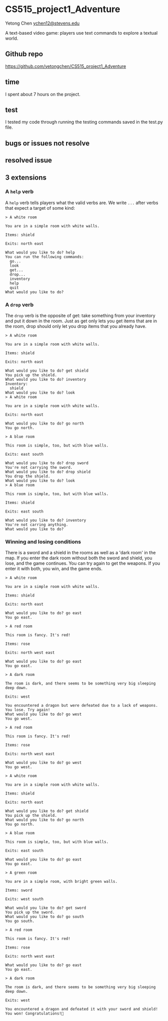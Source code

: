# CS515_project1_Adventure
 Yetong Chen ychen12@stevens.edu

 A text-based video game: players use text commands to explore a textual world.

## Github repo
https://github.com/yetongchen/CS515_project1_Adventure

## time
I spent about 7 hours on the project.

## test 
I tested my code through running the testing commands saved in the test.py file.

## bugs or issues  not resolve

## resolved issue

## 3 extensions
### A `help` verb
A `help` verb tells players what the valid verbs are. We write `...` after verbs that expect a target of some kind:
```
> A white room

You are in a simple room with white walls.

Items: shield

Exits: north east

What would you like to do? help
You can run the following commands:
  go...
  look
  get...
  drop...
  inventory
  help
  quit
What would you like to do?
```

### A `drop` verb
The `drop` verb is the opposite of get: take something from your inventory and put it down in the room. Just as get only lets you get items that are in the room, drop should only let you drop items that you already have.
```
> A white room

You are in a simple room with white walls.

Items: shield

Exits: north east

What would you like to do? get shield
You pick up the shield.
What would you like to do? inventory
Inventory:
  shield
What would you like to do? look
> A white room

You are in a simple room with white walls.

Exits: north east

What would you like to do? go north
You go north.

> A blue room

This room is simple, too, but with blue walls.

Exits: east south

What would you like to do? drop sword
You're not carrying the sword.
What would you like to do? drop shield
You drop the shield.
What would you like to do? look
> A blue room

This room is simple, too, but with blue walls.

Items: shield

Exits: east south

What would you like to do? inventory
You're not carring anything.
What would you like to do?
```
### Winning and losing conditions
There is a sword and a shield in the rooms as well as a 'dark room' in the map. If you enter the dark room without both the sword and shield, you lose, and the game continues. You can try again to get the weapons. If you enter it with both, you win, and the game ends. 
```
> A white room

You are in a simple room with white walls.

Items: shield

Exits: north east

What would you like to do? go east
You go east.

> A red room

This room is fancy. It's red!

Items: rose

Exits: north west east

What would you like to do? go east
You go east.

> A dark room

The room is dark, and there seems to be something very big sleeping deep down.

Exits: west

You encountered a dragon but were defeated due to a lack of weapons. You lose. Try again!
What would you like to do? go west
You go west.

> A red room

This room is fancy. It's red!

Items: rose

Exits: north west east

What would you like to do? go west
You go west.

> A white room

You are in a simple room with white walls.

Items: shield

Exits: north east

What would you like to do? get shield
You pick up the shield.
What would you like to do? go north
You go north.

> A blue room

This room is simple, too, but with blue walls.

Exits: east south

What would you like to do? go east
You go east.

> A green room

You are in a simple room, with bright green walls.

Items: sword

Exits: west south

What would you like to do? get sword
You pick up the sword.
What would you like to do? go south
You go south.

> A red room

This room is fancy. It's red!

Items: rose

Exits: north west east

What would you like to do? go east
You go east.

> A dark room

The room is dark, and there seems to be something very big sleeping deep down.

Exits: west

You encountered a dragon and defeated it with your sword and shield! You won! Congratulations!🎇
```
